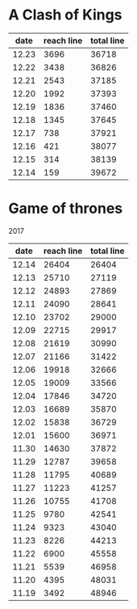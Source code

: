



A Clash of Kings
================

date   | reach line | total line
-------|------------|------------
12.23  |  3696      |  36718
12.22  |  3438      |  36826
12.21  |  2543      |  37185
12.20  |  1992      |  37393
12.19  |  1836      |  37460
12.18  |  1345      |  37645
12.17  |   738      |  37921
12.16  |   421      |  38077
12.15  |   314      |  38139
12.14  |   159      |  39672


Game of thrones
================

2017

date   | reach line | total line
-------|------------|------------
12.14  | 26404      |  26404
12.13  | 25710      |  27119
12.12  | 24893      |  27869
12.11  | 24090      |  28641
12.10  | 23702      |  29000
12.09  | 22715      |  29917
12.08  | 21619      |  30990
12.07  | 21166      |  31422
12.06  | 19918      |  32666
12.05  | 19009      |  33566
12.04  | 17846      |  34720
12.03  | 16689      |  35870 
12.02  | 15838      |  36729
12.01  | 15600      |  36971
11.30  | 14630      |  37872
11.29  | 12787      |  39658
11.28  | 11795      |  40689
11.27  | 11223      |  41257
11.26  | 10755      |  41708
11.25  | 9780       |  42541
11.24  | 9323       |  43040
11.23  | 8226       |  44213
11.22  | 6900       |  45558
11.21  | 5539       |  46958
11.20  | 4395       |  48031
11.19  | 3492       |  48946

